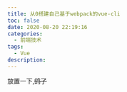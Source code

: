 ```yaml
---
title: 从0搭建自己基于webpack的vue-cli
toc: false
date: 2020-08-20 22:19:16
categories:
  - 前端技术
tags:
  - Vue
description:
---
```


放置一下,~~鸽了~~

<!--more-->
